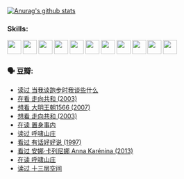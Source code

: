 
[![Anurag's github stats](https://github-readme-stats.vercel.app/api?username=w940853815)](https://github.com/anuraghazra/github-readme-stats)

### Skills:

<code><img height="32" src="https://cdn.jsdelivr.net/npm/simple-icons@v5/icons/python.svg"></code>
<code><img height="32" src="https://cdn.jsdelivr.net/npm/simple-icons@v5/icons/javascript.svg"></code>
<code><img height="32" src="https://cdn.jsdelivr.net/npm/simple-icons@v5/icons/django.svg"></code>
<code><img height="32" src="https://cdn.jsdelivr.net/npm/simple-icons@v5/icons/flask.svg"></code>
<code><img height="32" src="https://cdn.jsdelivr.net/npm/simple-icons@v5/icons/vuetify.svg"></code>
<code><img height="32" src="https://cdn.jsdelivr.net/npm/simple-icons@v5/icons/git.svg"></code>
<code><img height="32" src="https://cdn.jsdelivr.net/npm/simple-icons@v5/icons/docker.svg"></code>
<code><img height="32" src="https://cdn.jsdelivr.net/npm/simple-icons@v5/icons/postgresql.svg"></code>
<code><img height="32" src="https://cdn.jsdelivr.net/npm/simple-icons@v5/icons/elasticsearch.svg"></code>
<code><img height="32" src="https://cdn.jsdelivr.net/npm/simple-icons@v5/icons/macos.svg"></code>
<code><img height="32" src="https://cdn.jsdelivr.net/npm/simple-icons@v5/icons/linux.svg"></code>

### 🗣 豆瓣:

<!-- DOUBAN-ACTIVITIES:START -->
- [读过 当我谈跑步时我谈些什么](https://www.douban.com/people/136069238/status/3715422296/?_i=42035371)
- [在看 走向共和‎ (2003)](https://www.douban.com/people/136069238/status/3711470443/?_i=42035371)
- [想看 大明王朝1566‎ (2007)](https://www.douban.com/people/136069238/status/3710980213/?_i=42035371)
- [想看 走向共和‎ (2003)](https://www.douban.com/people/136069238/status/3710980002/?_i=42035371)
- [在读 置身事内](https://www.douban.com/people/136069238/status/3710472151/?_i=42035371)
- [读过 呼啸山庄](https://www.douban.com/people/136069238/status/3710470617/?_i=42035371)
- [看过 有话好好说‎ (1997)](https://www.douban.com/people/136069238/status/3709833172/?_i=42035371)
- [看过 安娜·卡列尼娜 Anna Karénina‎ (2013)](https://www.douban.com/people/136069238/status/3708942010/?_i=42035371)
- [在读 呼啸山庄](https://www.douban.com/people/136069238/status/3701626992/?_i=42035371)
- [读过 十三层空间](https://www.douban.com/people/136069238/status/3700755247/?_i=42035371)
<!-- DOUBAN-ACTIVITIES:END -->
<!--
**w940853815/w940853815** is a ✨ _special_ ✨ repository because its `README.md` (this file) appears on your GitHub profile.

Here are some ideas to get you started:

- 🔭 I’m currently working on ...
- 🌱 I’m currently learning ...
- 👯 I’m looking to collaborate on ...
- 🤔 I’m looking for help with ...
- 💬 Ask me about ...
- 📫 How to reach me: ...
- 😄 Pronouns: ...
- ⚡ Fun fact: ...
-->
